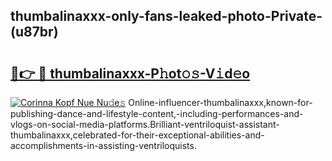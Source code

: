 ## thumbalinaxxx-only-fans​-leaked-photo​-Private-(u87br)


# <h2><a href="https://mediaupload.pro?title=thumbalinaxxx&ref=git">🔗👉 🔴 thumbalinaxxx-P𝚑ot𝚘𝚜-V𝚒d𝚎o</a></h2>

[![Corinna Kopf Nue Nu𝚍e𝚜](https://i.imgur.com/0qMVB7G.gif)](https://mediaupload.pro?title=thumbalinaxxx&ref=git)
Online-influencer-thumbalinaxxx,known-for-publishing-dance-and-lifestyle-content,-including-performances-and-vlogs-on-social-media-platforms.Brilliant-ventriloquist-assistant-thumbalinaxxx,celebrated-for-their-exceptional-abilities-and-accomplishments-in-assisting-ventriloquists.  